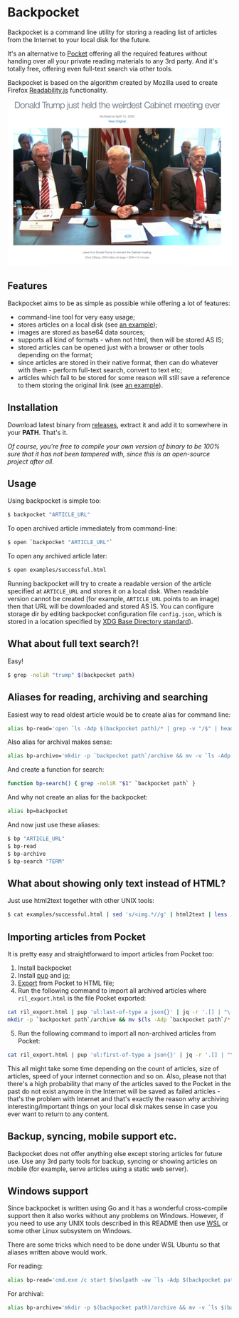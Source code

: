 # Backpocket

Backpocket is a command line utility for storing a reading list
of articles from the Internet to your local disk for the future.

It's an alternative to [Pocket](https://getpocket.com/) offering all the
required features without handing over all your private reading materials to
any 3rd party. And it's totally free, offering even full-text search via other
tools.

Backpocket is based on the algorithm created by Mozilla used to create Firefox
[Readability.js](https://github.com/mozilla/readability) functionality.

![successful.png](examples/successful.png)

## Features

Backpocket aims to be as simple as possible while offering a lot of features:

* command-line tool for very easy usage;
* stores articles on a local disk (see [an example](https://rawcdn.githack.com/jarmo/backpocket/696d581a0124517dc8dd1eaffc389c8c0df6c36a/examples/successful.html));
* images are stored as base64 data sources;
* supports all kind of formats - when not html, then will be stored AS IS;
* stored articles can be opened just with a browser or other tools depending on the format;
* since articles are stored in their native format, then can do whatever with them - perform full-text search, convert to text etc;
* articles which fail to be stored for some reason will still save a reference to them storing the original link (see [an example](https://rawcdn.githack.com/jarmo/backpocket/696d581a0124517dc8dd1eaffc389c8c0df6c36a/examples/failed.html)).


## Installation

Download latest binary from [releases](https://github.com/jarmo/backpocket/releases), extract it and add it to somewhere in your **PATH**. That's it.

*Of course, you're free to compile your own version of binary to be 100% sure that it has not been tampered with, since this is an open-source project after all.*


## Usage

Using backpocket is simple too:

```sh
$ backpocket "ARTICLE_URL"
```

To open archived article immediately from command-line:

```sh
$ open `backpocket "ARTICLE_URL"`
```

To open any archived article later:

```sh
$ open examples/successful.html
```

Running backpocket will try to create a readable version of the article specified at `ARTICLE_URL` and stores it on a local disk.
When readable version cannot be created (for example, `ARTICLE_URL` points to an image) then that URL will be downloaded and stored AS IS.
You can configure storage dir by editing backpocket configuration file `config.json`, which is stored in a location specified by [XDG Base Directory standard](https://standards.freedesktop.org/basedir-spec/basedir-spec-latest.html)).


## What about full text search?!

Easy!

```sh
$ grep -noliR "trump" $(backpocket path)
```


## Aliases for reading, archiving and searching

Easiest way to read oldest article would be to create alias for command line:

```sh
alias bp-read='open `ls -Adp $(backpocket path)/* | grep -v "/$" | head -1`'
```

Also alias for archival makes sense:

```sh
alias bp-archive='mkdir -p `backpocket path`/archive && mv -v `ls -Adp $(backpocket path)/* | grep -v "/$" | head -1` `backpocket path`/archive'
```

And create a function for search:

```sh
function bp-search() { grep -noliR "$1" `backpocket path` }
```

And why not create an alias for the backpocket:

```sh
alias bp=backpocket
```

And now just use these aliases:

```sh
$ bp "ARTICLE_URL"
$ bp-read
$ bp-archive
$ bp-search "TERM"
```


## What about showing only text instead of HTML?

Just use html2text together with other UNIX tools:

```sh
$ cat examples/successful.html | sed 's/<img.*//g' | html2text | less
```


## Importing articles from Pocket

It is pretty easy and straightforward to import articles from Pocket too:

1. Install backpocket
2. Install [pup](https://github.com/EricChiang/pup) and [jq](https://stedolan.github.io/jq/);
3. [Export](https://getpocket.com/export) from Pocket to HTML file; 
4. Run the following command to import all archived articles where `ril_export.html` is the file Pocket exported:
```sh
cat ril_export.html | pup 'ul:last-of-type a json{}' | jq -r '.[] | "\(.href) \(.time_added)"' | tail -r | xargs -P4 -L1 backpocket
mkdir -p `backpocket path`/archive && mv $(ls -Adp `backpocket path`/* | grep -v "/$") `backpocket path`/archive
```
5. Run the following command to import all non-archived articles from Pocket:
```sh
cat ril_export.html | pup 'ul:first-of-type a json{}' | jq -r '.[] | "\(.href) \(.time_added)"' | tail -r | xargs -P4 -L1 backpocket
```

This all might take some time depending on the count of articles, size of
articles, speed of your internet connection and so on. Also, please not that
there's a high probability that many of the articles saved to the Pocket in the
past do not exist anymore in the Internet will be saved as failed articles - that's the problem with Internet and that's exactly the reason why archiving interesting/important things on your local disk makes sense in case you ever
want to return to any content.


## Backup, syncing, mobile support etc.

Backpocket does not offer anything else except storing articles for future use.
Use any 3rd party tools for backup, syncing or showing articles on mobile (for
example, serve articles using a static web server).


## Windows support

Since backpocket is written using Go and it has a wonderful cross-compile
support then it also works without any problems on Windows. However, if you
need to use any UNIX tools described in this README then use [WSL](https://docs.microsoft.com/en-us/windows/wsl/install-win10) or some
other Linux subsystem on Windows.

There are some tricks which need to be done under WSL Ubuntu so that aliases written above would work.

For reading:

```sh
alias bp-read='cmd.exe /c start $(wslpath -aw `ls -Adp $(backpocket path)/* | grep -v "/$" | head -1`)'
```

For archival:

```sh
alias bp-archive='mkdir -p $(backpocket path)/archive && mv -v `ls $(backpocket path)/* | grep -v "/$" | head -1` `backpocket path`/archive'
```
